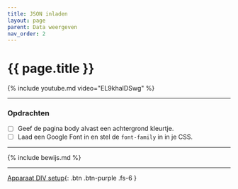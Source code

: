 ```yaml
---
title: JSON inladen
layout: page
parent: Data weergeven
nav_order: 2
---
```


# {{ page.title }}

{% include youtube.md video="EL9khaIDSwg" %}

---

### Opdrachten
- [ ] Geef de pagina body alvast een achtergrond kleurtje.
- [ ] Laad een Google Font in en stel de `font-family` in in je CSS.

---

{% include bewijs.md %}

---

[Apparaat DIV setup](3-apparaat-div){: .btn .btn-purple .fs-6 }
